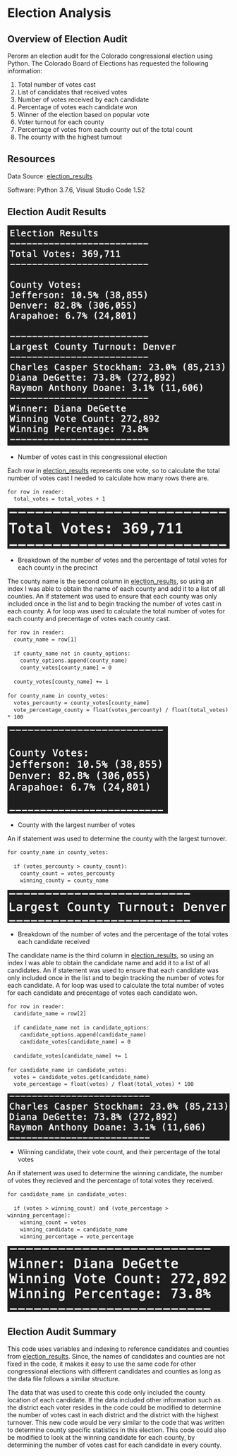 # Election Analysis

## Overview of Election Audit
Perorm an election audit for the Colorado congressional election using Python. The Colorado Board of Elections has requested the following information:
1. Total number of votes cast
2. List of candidates that received votes
3. Number of votes received by each candidate
4. Percentage of votes each candidate won
5. Winner of the election based on popular vote
6. Voter turnout for each county
7. Percentage of votes from each county out of the total count
8. The county with the highest turnout

## Resources
Data Source: [election_results](https://github.com/mdhugge/election_analysis/blob/main/Resources/election_results.csv)

Software: Python 3.7.6, Visual Studio Code 1.52

## Election Audit Results
![Election_Analysis](https://github.com/mdhugge/election_analysis/blob/main/Analysis/Election_Analysis.png)

- Number of votes cast in this congressional election

Each row in [election_results](https://github.com/mdhugge/election_analysis/blob/main/Resources/election_results.csv) represents one vote, so to calculate the total number of votes cast I needed to calculate how many rows there are.

```
for row in reader:
  total_votes = total_votes + 1
```

![Total_Votes](https://github.com/mdhugge/election_analysis/blob/main/Resources/Total%20Votes.png)

- Breakdown of the number of votes and the percentage of total votes for each county in the precinct

The county name is the second column in [election_results](https://github.com/mdhugge/election_analysis/blob/main/Resources/election_results.csv), so using an index I was able to obtain the name of each county and add it to a list of all counties. An if statement was used to ensure that each county was only included once in the list and to begin tracking the number of votes cast in each county. A for loop was used to calculate the total number of votes for each county and precentage of votes each county cast. 

```
for row in reader:
  county_name = row[1]
  
  if county_name not in county_options:
    county_options.append(county_name)
    county_votes[county_name] = 0
  
  county_votes[county_name] += 1

for county_name in county_votes:
  votes_percounty = county_votes[county_name]
  vote_percentage_county = float(votes_percounty) / float(total_votes) * 100
```

![County_Votes](https://github.com/mdhugge/election_analysis/blob/main/Resources/County%20Votes.png)

- County with the largest number of votes

An if statement was used to determine the county with the largest turnover. 

```
for county_name in county_votes:

  if (votes_percounty > county_count):
    county_count = votes_percounty
    winning_county = county_name 
```

![County_Turnover](https://github.com/mdhugge/election_analysis/blob/main/Resources/County%20Turnover.png)

- Breakdown of the number of votes and the percentage of the total votes each candidate received

The candidate name is the third column in [election_results](https://github.com/mdhugge/election_analysis/blob/main/Resources/election_results.csv), so using an index I was able to obtain the candidate name and add it to a list of all candidates. An if statement was used to ensure that each candidate was only included once in the list and to begin tracking the number of votes for each candidate. A for loop was used to calculate the total number of votes for each candidate and precentage of votes each candidate won. 

```
for row in reader:
  candidate_name = row[2]
  
  if candidate_name not in candidate_options:
    candidate_options.append(candidate_name)
    candidate_votes[candidate_name] = 0
  
  candidate_votes[candidate_name] += 1

for candidate_name in candidate_votes:
  votes = candidate_votes.get(candidate_name)
  vote_percentage = float(votes) / float(total_votes) * 100
```

![Candidate](https://github.com/mdhugge/election_analysis/blob/main/Resources/Candidate.png)

- Wiinning candidate, their vote count, and their percentage of the total votes

An if statement was used to determine the winning candidate, the number of votes they recieved and the percentage of total votes they received. 

```
for candidate_name in candidate_votes:

  if (votes > winning_count) and (vote_percentage > winning_percentage):
    winning_count = votes
    winning_candidate = candidate_name
    winning_percentage = vote_percentage 
```

![Winner](https://github.com/mdhugge/election_analysis/blob/main/Resources/Winner.png)

## Election Audit Summary
This code uses variables and indexing to reference candidates and counties from [election_results](https://github.com/mdhugge/election_analysis/blob/main/Resources/election_results.csv). Since, the names of candidates and counties are not fixed in the code, it makes it easy to use the same code for other congressional elections with different candidates and counties as long as the data file follows a similar structure.

The data that was used to create this code only included the county location of each candidate. If the data included other information such as the district each voter resides in the code could be modified to determine the number of votes cast in each district and the district with the highest turnover. This new code would be very similar to the code that was written to determine county specific statistics in this election. This code could also be modified to look at the winning candidate for each county, by determining the number of votes cast for each candidate in every county. 
